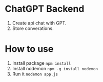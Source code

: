 # ChatGPT Backend

1. Create api chat with GPT.
2. Store converations.

# How to use

1. Install package `npm install`
2. Install nodemon `npm -g install nodemon`
3. Run it `nodemon app.js`